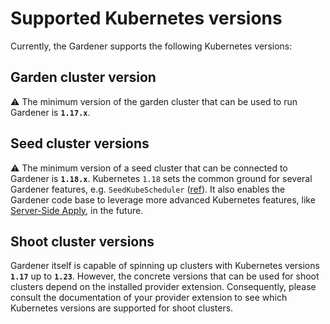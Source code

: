 # Supported Kubernetes versions

Currently, the Gardener supports the following Kubernetes versions:

## Garden cluster version

:warning: The minimum version of the garden cluster that can be used to run Gardener is **`1.17.x`**.

## Seed cluster versions

:warning: The minimum version of a seed cluster that can be connected to Gardener is **`1.18.x`**.
Kubernetes `1.18` sets the common ground for several Gardener features, e.g. `SeedKubeScheduler` ([ref](https://github.com/gardener/gardener/blob/master/docs/deployment/feature_gates.md#list-of-feature-gates)).
It also enables the Gardener code base to leverage more advanced Kubernetes features, like [Server-Side Apply](https://kubernetes.io/docs/reference/using-api/server-side-apply/), in the future.

## Shoot cluster versions

Gardener itself is capable of spinning up clusters with Kubernetes versions **`1.17`** up to **`1.23`**.
However, the concrete versions that can be used for shoot clusters depend on the installed provider extension.
Consequently, please consult the documentation of your provider extension to see which Kubernetes versions are supported for shoot clusters.

